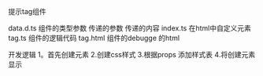 提示tag组件

data.d.ts   组件的类型参数  传递的参数  传递的内容
index.ts 在html中自定义元素
tag.ts  组件的逻辑代码
tag.html  组件的debugge 的html

开发逻辑
1。首先创建元素
2.创建css样式
3.根据props 添加样式表
4.将创建元素显示
